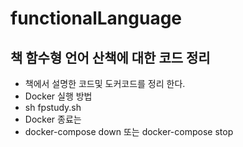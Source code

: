 # functionalLanguage
## 책 함수형 언어 산책에 대한 코드 정리
* 책에서 설명한 코드및 도커코드를 정리 한다.
* Docker 실행 방법
 * sh fpstudy.sh
 * Docker 종료는 
  * docker-compose down 또는 docker-compose stop
